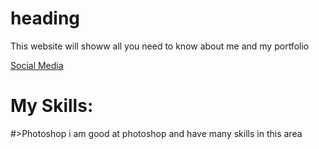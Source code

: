 # heading

This website will showw all you need to know about me and my portfolio 

[Social Media](https://leebfuller.github.io/my-portfolio/social)


# My Skills:
#>Photoshop
i am good at photoshop and have many skills in this area
